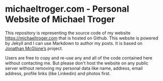 # michaeltroger.com - Personal Website of Michael Troger
This repository is representing the source code of my website https://michaeltroger.com that is hosted on Github.
This website is powered by Jekyll and I can use Markdown to author my posts. It is based on [Jonathan McGlone’s](https://github.com/hankquinlan/hankquinlan.github.io/) project.

Users are free to copy and re-use any and all of the code contained here without contacting me.
But please don't host the website on any public server without removing my personal data like name, address, email address, profile links (like Linkedin) and photos first.

